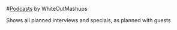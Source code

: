 #<a href="https://whiteoutmashups.github.io/podcasts">Podcasts</a>
by WhiteOutMashups

Shows all planned interviews and specials, as planned with guests
